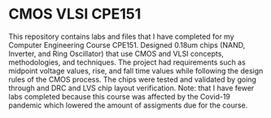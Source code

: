 # CMOS VLSI CPE151
 This repository contains labs and files that I have completed for my Computer Engineering Course CPE151. Designed 0.18um chips (NAND, Inverter, and Ring Oscillator) that use CMOS and VLSI concepts, methodologies, and techniques. The project had requirements such as midpoint voltage values, rise, and fall time values while following the design rules of the CMOS process. The chips were tested and validated by going through and DRC and LVS chip layout verification. Note: that I have fewer labs completed because this course was affected by the Covid-19 pandemic which lowered the amount of assigments due for the course. 
